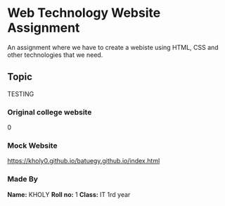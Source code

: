 # Web Technology Website Assignment

An assignment where we have to create a webiste using HTML, CSS and other technologies that we need.

## Topic

TESTING

### Original college website

0

### Mock Website

https://kholy0.github.io/batuegy.github.io/index.html

### Made By

**Name:** KHOLY
**Roll no:** 1
**Class:** IT 1rd year
